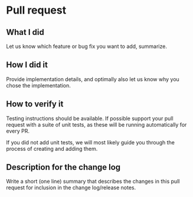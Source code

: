 <!--
** Make sure all your commits include a signature generated with `git commit -s` **

If this is a bug fix, make sure your description includes "Fixed #xxxx".

Please provide the following information:
-->

# Pull request

## What I did

Let us know which feature or bug fix you want to add, summarize.

## How I did it

Provide implementation details, and optimally also let us know why you chose
the implementation.

## How to verify it

Testing instructions should be available. If possible support your pull request
with a suite of unit tests, as these will be running automatically for every PR.

If you did not add unit tests, we will most likely guide you through the process
of creating and adding them.

## Description for the change log

Write a short (one line) summary that describes the changes in this
pull request for inclusion in the change log/release notes.
